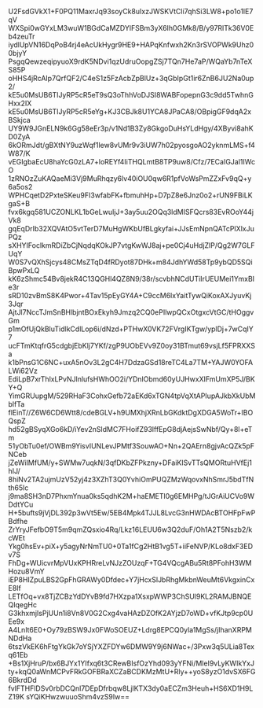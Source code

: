U2FsdGVkX1+F0PQ11MaxrJq93soyCk8uIxzJWSKVtCli7qhSi3LW8+po1o1lE7qV
WXSpi0wGYxLM3wuW1BGdCaMZDYlFSBm3yX6Ih0GMk8/B/y97RlTk36V0Eb4zeuTr
iydlUpVN16DqPoB4rj4eAcUkHygr9HE9+HAPqKnfwxh2Kn3rSVOPWk9Uhz00bjyY
PsgqQewzeqipyuoX9rdK5NDvi1qzUdruOopgZSj7TQn7He7aP/WQaYb7nTeXS85P
oHHS4jRcAIp7QrfQF2/C4eS1z5FzAcbZpBlUz+3qGbIpGt1ir6ZnB6JU2Na0up2/
kE5u0MsUB6TlJyRP5cR5eT9sQ3oThhVoDJSI8WABFopepnG3c9dd5TwhnGHxx2IX
kE5u0MsUB6TlJyRP5cR5eYg+KJ3CBJk8U1YCA8JPaCA8/OBpigGF9dqA2xBSkjca
UY9W9JGnELN9k6Gg58eEr3p/v1Nd1B3Zy8GkgoDuHsYLdHgy/4XByvi8ahKD0ZyA
6kORmJdt/gBXtNY9uzWqf1lew8vUMr9v3iUW7h02pyosgoAO2yknmLMS+f4W87/K
vEGIgbaEcU8haYcG0zLA7+loREYf4IiTHQLmtB8TP9uw8/Cfz/7ECaIGJal1IWcO
1zRNOzZuKAQaeMi3Vj9MuRhqzy6lv40iOU0qw6R1pfVoWsPmZZxFv9qQ+y6a5os2
WPHCqetD2PxteSKeu9FI3wfabFK+fbmuhHp+D7pZ8e6Jnz0o2+rUN9FBiLKgaS+B
fvx6kgq581UCZONLKL1bGeLwuIjJ+3ay5uu2OQq3ldMISFQcrs83EvROoY44jVk8
gqEqDrIb32XQVAtO5vtTerD7MuHgWKbUfBLgkyfai+JJsEmNpnQATcPIXlxJuPQz
sXHYIFoclkmRDiZbCjNqdqKOkJP7vtgKwWJ8aj+pe0Cj4uHdjZlP/Qg2W7GLFUqY
W0S7vQXhSjcys48CMsZTqD4fRDyot87DHk+m84JdhYWd58Tp9ybQD5SQiBpwPxLQ
kK6zShmc54Bv8jekR4C13QGHl4QZ8N9/38r/scvbhNCdUTiIrUEUMei1YmxBIe3r
sRD10zvBmS8K4Pwor+4Tav15pEyGY4A+C9ccM6lxYaitTywQiKoxAXJyuvKj3Jqr
AjtJl7NccTJmSnBHlbjntBOxEkyh9Jmzq2CQ0ePIlwpQCxOtgxcVtGC/tHOggvGm
p1mOfUjQkBluTidlkCdlLop6i/dNzd+PTHwX0VK72FVrgIKTgw/yplDj+7wCqIY7
ucFTmKtqfrG5cdgbjEbKlj7YKf/zgP9UObEVv9Z0oy31BTmut69vsjLf5FPRXXSa
k1bPnsG1C6NC+uxA5nOv3L2gC4H7DdzaGSd18reTC4La7TM+YAJW0YOFALWi62Vz
EdiLpB7xrThlxLPvNJlnlufsHWhOO2i/YDnlObmd60yUJHwxXIFmUmXP5J/BKY+Q
YimGRUupgM/529RHaF3CohxGefb72aEKd6xTGN4tpVqXtAPIupAJkbXkUbMblfTa
flEinT//Z6W6CD6Wtt8/cdeBGLV+h9UMXhjXRnLbGKdktDgXDGA5WoTr+IBOQspZ
hd52gBSyqXGo6kD/iYev2nSldMC7FHoifZ93lffEpG8djAejsSwNbf/Qy+8l+eTm
51yObTu0ef/OWBm9YisvIUNLevJPMtf3SouwAO+Nn+2QAErn8gjvAcQZk5pFNCeb
jZeWiIMfUM/y+SWMw7uqkN/3qfDKbZFPkzny+DFaiKISvTTsQMORtuHVfEj1hIJ/
8hiNv2TA2ujmUzV52yj4z3XZhT3Q0YvhiOmPUQZMzWqovxNhSmrJ5bdTfNth65lc
j9ma8SH3nD7PhxmYnua0ks5qdhK2M+haEMETl0g6EMHPg/tJGrAiUCVo9WDdtYCu
H+5bufts9jVjDL392p3wVt5Ew/5EB4Mpk4TJJL8LvcG3nHWDAcBTOHFpFwPBdfhe
ZrYryJFefbO9T5m9qmZQsxio4Rq/Lkz16LEUU6w3Q2duF/Oh1A2T5Nszb2/kcWEt
Ykg0hsEv+piX+y5agyNrNmTU0+0Ta1fCg2HtB1vg5T+iiFeNVP/KLo8dxF3EDv7S
FhDg+WUicvrMpVUxKPHRreLvNJzZOUzqF+TG4VQcgABu5Rt8PFohH3WMHozu8VmY
iEP8HIZpuLBS2GpFhGRAWy0Dfdec+Y7jHcxSlJbRhgMkbnWeuMt6VkgxinCxE8If
LETfOq+vx8TjZCBzYdDYvB9fd7HXzpa1XsxpWWP3ChSUl9KL2RAMJBNQEQIqegHc
G3khxmjIsPjUUn1i8Vn8V0G2Cxg4vaHAzDZOfK2AYjzD7oWD+vfKJtp9cp0UEe9x
A4Lnlt6E0+Oy79zBSW9Jx0FWoSOEUZ+Ldrg8EPCQ0yla1MgSs/jIhanXRPMNDdHa
6tszVkEK6hFtgYkGk7oYSjYXZFDYw6DMW9Y9j6NWac+/3Pxw3q5ULia8Texq61Eb
+Bs1XjHruP/bx6BJYx1YIfxq6t3CRewBIsfOzYhd093yYFNi/MleI9vLyKWIkYxJ
ty+kqQ0aWnMCPvFRkGOFBRaXCZaBCDKMzMtU+Rly++yoS8yzO1dvSX6FG6BkrdDd
fvlFTHFlDSv0rbDCQnl7DEpDfrbqw8LjlKTX3dy0aECZm3Heuh+HS6XD1H9LZ19K
sYQiKHwzwuuoShm4vzS9Iw==
